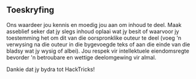 ## Toeskryfing
Ons waardeer jou kennis en moedig jou aan om inhoud te deel. Maak asseblief seker dat jy slegs inhoud oplaai wat jy besit of waarvoor jy toestemming het om dit van die oorspronklike outeur te deel (voeg 'n verwysing na die outeur in die bygevoegde teks of aan die einde van die bladsy wat jy wysig of albei). Jou respek vir intellektuele eiendomsregte bevorder 'n betroubare en wettige deelomgewing vir almal.

Dankie dat jy bydra tot HackTricks!
